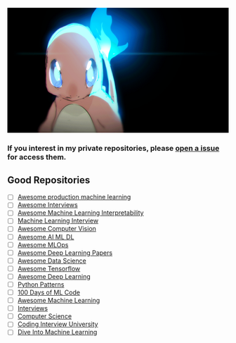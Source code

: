 [gif]: https://raw.githubusercontent.com/uysalserkan/uysalserkan/master/charmander-2.gif



![gif]

### If you interest in my private repositories, please [open a issue](https://github.com/uysalserkan/uysalserkan/issues) for access them.

## Good Repositories
* [ ] [Awesome production machine learning](https://github.com/EthicalML/awesome-production-machine-learning)
* [ ] [Awesome Interviews](https://github.com/MaximAbramchuck/awesome-interview-questions)
* [ ] [Awesome Machine Learning Interpretability](https://github.com/jphall663/awesome-machine-learning-interpretability)
* [ ] [Machine Learning Interview](https://github.com/khangich/machine-learning-interview)
* [ ] [Awesome Computer Vision](https://github.com/jbhuang0604/awesome-computer-vision)
* [ ] [Awesome AI ML DL](https://github.com/neomatrix369/awesome-ai-ml-dl)
* [ ] [Awesome MLOps](https://github.com/visenger/awesome-mlops)
* [ ] [Awesome Deep Learning Papers](https://github.com/terryum/awesome-deep-learning-papers)
* [ ] [Awesome Data Science](https://github.com/academic/awesome-datascience)
* [ ] [Awesome Tensorflow](https://github.com/jtoy/awesome-tensorflow)
* [ ] [Awesome Deep Learning](https://github.com/ChristosChristofidis/awesome-deep-learning)
* [ ] [Python Patterns](https://github.com/faif/python-patterns)
* [ ] [100 Days of ML Code](https://github.com/Avik-Jain/100-Days-Of-ML-Code)
* [ ] [Awesome Machine Learning](https://github.com/josephmisiti/awesome-machine-learning)
* [ ] [Interviews](https://github.com/kdn251/interviews)
* [ ] [Computer Science](https://github.com/ossu/computer-science)
* [ ] [Coding Interview University](https://github.com/jwasham/coding-interview-university)
* [ ] [Dive Into Machine Learning](https://github.com/hangtwenty/dive-into-machine-learning)

